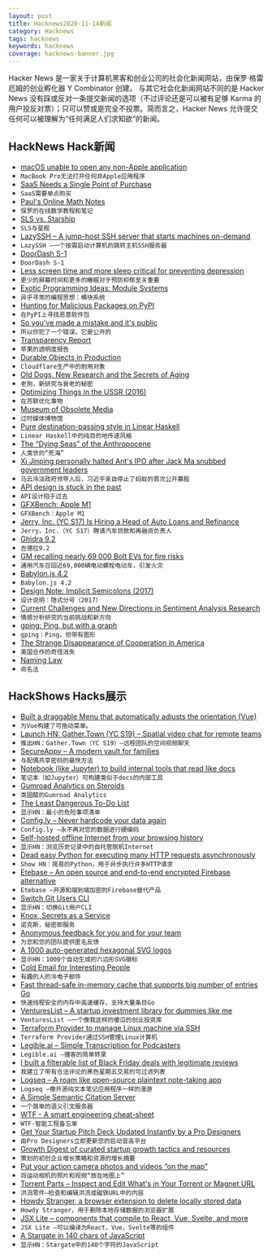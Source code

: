 ```yaml
---
layout: post
title: Hacknews2020-11-14新闻
category: Hacknews
tags: hacknews
keywords: hacknews
coverage: hacknews-banner.jpg
---
```


Hacker News 是一家关于计算机黑客和创业公司的社会化新闻网站，由保罗·格雷厄姆的创业孵化器 Y Combinator 创建。
与其它社会化新闻网站不同的是 Hacker News 没有踩或反对一条提交新闻的选项（不过评论还是可以被有足够 Karma 的用户投反对票）；只可以赞或是完全不投票。简而言之，Hacker News 允许提交任何可以被理解为“任何满足人们求知欲”的新闻。

## HackNews Hack新闻


- [macOS unable to open any non-Apple application](https://twitter.com/lapcatsoftware/status/1326990296412991489)
- `MacBook Pro无法打开任何非Apple应用程序`
- [SaaS Needs a Single Point of Purchase](https://landshark.io/2020/11/13/saas-needs-a-single-point-of-purchase.html)
- `SaaS需要单点购买`
- [Paul's Online Math Notes](https://tutorial.math.lamar.edu/)
- `保罗的在线数学教程和笔记`
- [SLS vs. Starship](https://everydayastronaut.com/sls-vs-starship/)
- `SLS与星舰`
- [LazySSH – A jump-host SSH server that starts machines on-demand](https://github.com/stephank/lazyssh)
- `LazySSH –一个按需启动计算机的跳转主机SSH服务器`
- [DoorDash S-1](https://www.sec.gov/Archives/edgar/data/1792789/000119312520292381/d752207ds1.htm)
- `DoorDash S-1`
- [Less screen time and more sleep critical for preventing depression](https://www.westernsydney.edu.au/newscentre/news_centre/more_news_stories/less_screen_time_and_more_sleep_critical_for_preventing_depression)
- `更少的屏幕时间和更多的睡眠对于预防抑郁至关重要`
- [Exotic Programming Ideas: Module Systems](https://www.stephendiehl.com/posts/exotic01.html)
- `异乎寻常的编程思想：模块系统`
- [Hunting for Malicious Packages on PyPI](https://jordan-wright.com/blog/post/2020-11-12-hunting-for-malicious-packages-on-pypi/)
- `在PyPI上寻找恶意软件包`
- [So you've made a mistake and it's public](https://meta.wikimedia.org/wiki/So_you%27ve_made_a_mistake_and_it%27s_public...)
- `所以你犯了一个错误，它是公开的`
- [Transparency Report](https://www.apple.com/legal/transparency/)
- `苹果的透明度报告`
- [Durable Objects in Production](https://linc.sh/blog/durable-objects-in-production)
- `Cloudflare生产中的耐用对象`
- [Old Dogs, New Research and the Secrets of Aging](https://www.nytimes.com/2020/11/09/science/dogs-aging-behavior.html)
- `老狗，新研究与衰老的秘密`
- [Optimizing Things in the USSR (2016)](https://chris-said.io/2016/05/11/optimizing-things-in-the-ussr/)
- `在苏联优化事物`
- [Museum of Obsolete Media](https://obsoletemedia.org)
- `过时媒体博物馆`
- [Pure destination-passing style in Linear Haskell](https://www.tweag.io/blog/2020-11-11-linear-dps/)
- `Linear Haskell中的纯目的地传递风格`
- [The “Dying Seas” of the Anthropocene](http://oceans.nautil.us/feature/637/the-dying-seas-of-the-anthropocene)
- `人类世的“死海”`
- [Xi Jinping personally halted Ant's IPO after Jack Ma snubbed government leaders](https://markets.businessinsider.com/news/stocks/ant-group-ipo-personally-halted-china-xi-jinping-jack-wsj-2020-11-1029800224)
- `马云冷淡政府领导人后，习近平亲自停止了蚂蚁的首次公开募股`
- [API design is stuck in the past](https://buf.build/blog/api-design-is-stuck-in-the-past)
- `API设计陷于过去`
- [GFXBench: Apple M1](https://gfxbench.com/compare.jsp?benchmark=gfx50&did1=90754264&os1=OS%20X&api1=metal&hwtype1=GPU&hwname1=Apple+M1&did2=40679076&os2=OS%20X&api2=metal&hwtype2=dGPU&hwname2=NVIDIA+GeForce+GTX+1050+Ti)
- `GFXBench：Apple M1`
- [Jerry, Inc. (YC S17) Is Hiring a Head of Auto Loans and Refinance](https://apply.workable.com/jerry/j/AE86E23AD6/)
- `Jerry，Inc.（YC S17）聘请汽车贷款和再融资负责人`
- [Ghidra 9.2](https://ghidra-sre.org/releaseNotes_9.2.html)
- `吉德拉9.2`
- [GM recalling nearly 69,000 Bolt EVs for fire risks](https://www.reuters.com/article/us-gm-recall/gm-recalling-nearly-69000-bolt-evs-for-fire-risks-idUSKBN27T2LG)
- `通用汽车召回近69,000辆电动螺栓电动车，引发火灾`
- [Babylon.js 4.2](https://babylonjs.medium.com/babylon-js-4-2-simplicity-reimagined-965f88d0fad)
- `Babylon.js 4.2`
- [Design Note: Implicit Semicolons (2017)](http://www.craftinginterpreters.com/scanning.html#design-note)
- `设计说明：隐式分号（2017）`
- [Current Challenges and New Directions in Sentiment Analysis Research](https://arxiv.org/abs/2005.00357)
- `情感分析研究的当前挑战和新方向`
- [gping: Ping, but with a graph](https://github.com/orf/gping)
- `gping：Ping，但带有图形`
- [The Strange Disappearance of Cooperation in America](http://peterturchin.com/cliodynamica/strange-disappearance/)
- `美国合作的奇怪消失`
- [Naming Law](https://en.wikipedia.org/wiki/Naming_law)
- `命名法`


## HackShows Hacks展示

- [ Built a draggable Menu that automatically adjusts the orientation (Vue)](https://github.com/prabhuignoto/vue-float-menu)
- `为Vue构建了可拖动菜单。`
- [Launch HN: Gather.Town (YC S19) – Spatial video chat for remote teams](https://gather.town/?ref=hn)
- `推出HN：Gather.Town（YC S19）–远程团队的空间视频聊天`
- [ SecureAppy – A modern vault for families](https://www.secureappy.com/)
- `与配偶共享密码的最快方法`
- [ Notebook (like Jupyter) to build internal tools that read like docs](https://include.ai)
- `笔记本（如Jupyter）可构建类似于docs的内部工具`
- [ Gumroad Analytics on Steroids](https://fullstats.io/)
- `类固醇的Gumroad Analytics`
- [ The Least Dangerous To-Do List](https://theleastdangeroustodolist.com)
- `显示HN：最小的危险事项清单`
- [ Config.ly – Never hardcode your data again](https://www.config.ly)
- `Config.ly –永不再对您的数据进行硬编码`
- [ Self-hosted offline Internet from your browsing history](https://github.com/c9fe/22120.git)
- `显示HN：浏览历史记录中的自托管脱机Internet`
- [ Dead easy Python for executing many HTTP requests asynchronously](https://github.com/joshlk/many_requests)
- `Show HN：简易的Python，用于异步执行许多HTTP请求`
- [ Etebase – An open source and end-to-end encrypted Firebase alternative](https://www.etebase.com/?r=hn)
- `Etebase –开源和端到端加密的Firebase替代产品`
- [ Switch Git Users CLI](https://github.com/geongeorge/Git-User-Switch)
- `显示HN：切换Git用户CLI`
- [ Knox, Secrets as a Service](https://knox-app.com/)
- `诺克斯，秘密即服务`
- [ Anonymous feedback for you and for your team](https://feedfeedback.com/)
- `为您和您的团队提供匿名反馈`
- [ A 1000 auto-generated hexagonal SVG logos](https://dosycorp.gitlab.io/dosylogo/?v923418754891239875624v1)
- `显示HN：1000个自动生成的六边形SVG徽标`
- [ Cold Email for Interesting People](https://philipkiely.com/cefip/)
- `有趣的人的冷电子邮件`
- [ Fast thread-safe in-memory cache that supports big number of entries Go](https://github.com/ziyasal/distrox)
- `快速线程安全的内存中高速缓存，支持大量条目Go`
- [ VenturesList – A startup investment library for dummies like me](https://ventureslist.com/)
- `VenturesList –一个像我这样的傻瓜的创业投资库`
- [ Terraform Provider to manage Linux machine via SSH](https://registry.terraform.io/providers/TelkomIndonesia/linux/latest/docs)
- `Terraform Provider通过SSH管理Linux计算机`
- [ Legible.ai – Simple Transcription for Podcasters](https://legible.ai)
- `Legible.ai –播客的简单转录`
- [ I built a filterable list of Black Friday deals with legitimate reviews](https://www.reddit.com/r/blackfridaytoday/)
- `我建立了带有合法评论的黑色星期五交易的可过滤列表`
- [ Logseq – A roam like open-source plaintext note-taking app](https://logseq.com/)
- `Logseq –像开源纯文本笔记应用程序一样的漫游`
- [ A Simple Semantic Citation Server](https://doi2ht.ml/)
- `一个简单的语义引文服务器`
- [ WTF - A smart engineering cheat-sheet](https://whatsthatformula.com/)
- `WTF-智能工程备忘单`
- [ Get Your Startup Pitch Deck Updated Instantly by a Pro Designers](https://leave.design)
- `由Pro Designers立即更新您的启动音高平台`
- [ Growth Digest of curated startup growth tactics and resources](https://growthdigest.substack.com)
- `策划的初创企业增长策略和资源的增长摘要`
- [ Put your action camera photos and videos “on the map”](https://www.trekview.org/blog/2020/map-the-paths-desktop-uploader/)
- `将运动相机的照片和视频“放在地图上”`
- [ Torrent Parts – Inspect and Edit What's in Your Torrent or Magnet URL](https://torrent.parts/)
- `洪流零件–检查和编辑洪流或磁铁URL中的内容`
- [ Howdy Stranger, a browser extension to delete locally stored data](https://www.damninteresting.com/software/howdy-stranger/)
- `Howdy Stranger，用于删除本地存储数据的浏览器扩展`
- [ JSX Lite – components that compile to React, Vue, Svelte, and more](https://github.com/builderio/jsx-lite)
- `JSX Lite –可以编译为React，Vue，Svelte等的组件`
- [ A Stargate in 140 chars of JavaScript](https://www.dwitter.net/d/20584)
- `显示HN：Stargate中的140个字符的JavaScript`

